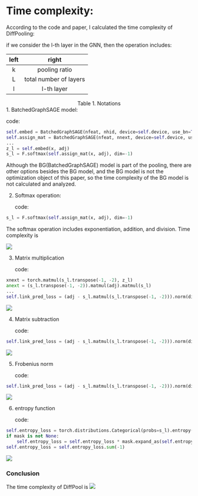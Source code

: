 # Time complexity:

According to the code and paper, I calculated the time complexity of DiffPooling: 

if we consider the l-th layer in the GNN, then the operation includes:


| left | right |
| :--: | :---: |
|k | pooling ratio|
|L|total number of layers|
|l|l-th layer|
<center>Table 1. Notations</center>
1. BatchedGraphSAGE model: 

   code:

   ```python
   self.embed = BatchedGraphSAGE(nfeat, nhid, device=self.device, use_bn=True)
   self.assign_mat = BatchedGraphSAGE(nfeat, nnext, device=self.device, use_bn=True)
   ...
   z_l = self.embed(x, adj)
   s_l = F.softmax(self.assign_mat(x, adj), dim=-1)
   ```



Although the BG(BatchedGraphSAGE) model is part of the pooling, there are other options besides the BG model, and the BG model is not the optimization object of this paper, so the time complexity of the BG model is not calculated and analyzed.

2. Softmax operation:

   code:
   
```python
s_l = F.softmax(self.assign_mat(x, adj), dim=-1)
```

The softmax operation includes exponentiation, addition, and division. Time complexity is

<img src="http://latex.codecogs.com/gif.latex?O(n_{l}\times n_{l+1}+n_{l}\times n_{l+1}+n_{l})=O(k\times n_{l}^{2})" />

3. Matrix multiplication

   code:

```python
xnext = torch.matmul(s_l.transpose(-1, -2), z_l)
anext = (s_l.transpose(-1, -2)).matmul(adj).matmul(s_l)
...
self.link_pred_loss = (adj - s_l.matmul(s_l.transpose(-1, -2))).norm(dim=(1, 2))
```
<img src="http://latex.codecogs.com/gif.latex?O(n_{l+1}\times n_{l}\times d+3\times n_{l}^{2}\times n_{l+1})=O(k\times n_{l}^{2}\times d+k\times n_{l}^{3})" />

4. Matrix subtraction

   code:
   
```python
self.link_pred_loss = (adj - s_l.matmul(s_l.transpose(-1, -2))).norm(dim=(1, 2))
```

<img src="http://latex.codecogs.com/gif.latex?O(n_{l}\times n_{l})=O(n_{l}^{2})" />

5. Frobenius norm

   code:
```python
self.link_pred_loss = (adj - s_l.matmul(s_l.transpose(-1, -2))).norm(dim=(1, 2))
```

<img src="http://latex.codecogs.com/gif.latex?O(n_{l}\times n_{l})=O(n_{l}^{2})" />

6. entropy function
   
   code:
   
```python
self.entropy_loss = torch.distributions.Categorical(probs=s_l).entropy()
if mask is not None:
	self.entropy_loss = self.entropy_loss * mask.expand_as(self.entropy_loss)
self.entropy_loss = self.entropy_loss.sum(-1)
```

<img src="http://latex.codecogs.com/gif.latex?O(n_{l+1}\times n_{l+1})=O(n_{l+1}^{2})" />

### Conclusion

   The time complexity of DiffPool is <img src="http://latex.codecogs.com/gif.latex?O(n_{l+1}\times n_{l}\times d+3\times n_{l}^{2}\times n_{l+1})=O(k\times n_{l}^{2}\times d+k\times n_{l}^{3})" />
